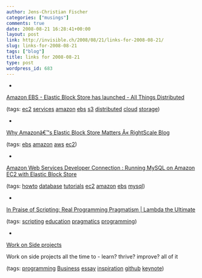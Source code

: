 ```yaml
---
author: Jens-Christian Fischer
categories: ["musings"]
comments: true
date: 2008-08-21 16:28:41+00:00
layout: post
link: http://invisible.ch/2008/08/21/links-for-2008-08-21/
slug: links-for-2008-08-21
tags: ["blog"]
title: links for 2008-08-21
type: post
wordpress_id: 683
---
```


  * 
                

[Amazon EBS - Elastic Block Store has launched - All Things Distributed](http://www.allthingsdistributed.com/2008/08/amazon_ebs_elastic_block_store.html)


                
                

(tags: [ec2](http://delicious.com/jaycee/ec2) [services](http://delicious.com/jaycee/services) [amazon](http://delicious.com/jaycee/amazon) [ebs](http://delicious.com/jaycee/ebs) [s3](http://delicious.com/jaycee/s3) [distributed](http://delicious.com/jaycee/distributed) [cloud](http://delicious.com/jaycee/cloud) [storage](http://delicious.com/jaycee/storage))


            
  * 
                

[Why Amazonâ€™s Elastic Block Store Matters Â« RightScale Blog](http://blog.rightscale.com/2008/08/20/why-amazon-ebs-matters/)


                
                

(tags: [ebs](http://delicious.com/jaycee/ebs) [amazon](http://delicious.com/jaycee/amazon) [aws](http://delicious.com/jaycee/aws) [ec2](http://delicious.com/jaycee/ec2))


            
  * 
                

[Amazon Web Services Developer Connection : Running MySQL on Amazon EC2 with Elastic Block Store](http://developer.amazonwebservices.com/connect/entry.jspa?externalID=1663&categoryID=100)


                
                

(tags: [howto](http://delicious.com/jaycee/howto) [database](http://delicious.com/jaycee/database) [tutorials](http://delicious.com/jaycee/tutorials) [ec2](http://delicious.com/jaycee/ec2) [amazon](http://delicious.com/jaycee/amazon) [ebs](http://delicious.com/jaycee/ebs) [mysql](http://delicious.com/jaycee/mysql))


            
  * 
                

[In Praise of Scripting: Real Programming Pragmatism | Lambda the Ultimate](http://lambda-the-ultimate.org/node/2941)


                
                

(tags: [scripting](http://delicious.com/jaycee/scripting) [education](http://delicious.com/jaycee/education) [pragmatics](http://delicious.com/jaycee/pragmatics) [programming](http://delicious.com/jaycee/programming))


            
  * 
                

[Work on Side projects](http://gist.github.com/6443)


                

Work on side projects all the time to - learn? thrive? improve? all of it


                

(tags: [programming](http://delicious.com/jaycee/programming) [Business](http://delicious.com/jaycee/Business) [essay](http://delicious.com/jaycee/essay) [inspiration](http://delicious.com/jaycee/inspiration) [github](http://delicious.com/jaycee/github) [keynote](http://delicious.com/jaycee/keynote))


            
